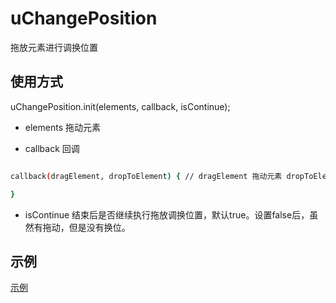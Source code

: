 # uChangePosition
拖放元素进行调换位置

## 使用方式

uChangePosition.init(elements, callback, isContinue);

- elements 拖动元素

- callback 回调

``` bash

callback(dragElement, dropToElement) { // dragElement 拖动元素 dropToElement 拖动到对应的元素

}

```

- isContinue 结束后是否继续执行拖放调换位置，默认true。设置false后，虽然有拖动，但是没有换位。
## 示例

[示例](https://jsbin.com/wiqenab/edit?html,js,output)

